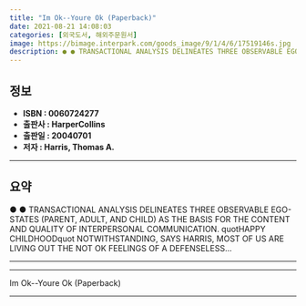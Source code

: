 ```yaml
---
title: "Im Ok--Youre Ok (Paperback)"
date: 2021-08-21 14:08:03
categories: [외국도서, 해외주문원서]
image: https://bimage.interpark.com/goods_image/9/1/4/6/17519146s.jpg
description: ● ● TRANSACTIONAL ANALYSIS DELINEATES THREE OBSERVABLE EGO-STATES (PARENT, ADULT, AND CHILD) AS THE BASIS FOR THE CONTENT AND QUALITY OF INTERPERSONAL COMMUNI
---
```


## **정보**

- **ISBN : 0060724277**
- **출판사 : HarperCollins**
- **출판일 : 20040701**
- **저자 : Harris, Thomas A.**

------



## **요약**

●  ●  TRANSACTIONAL ANALYSIS DELINEATES THREE OBSERVABLE EGO-STATES (PARENT, ADULT, AND CHILD) AS THE BASIS FOR THE CONTENT AND QUALITY OF INTERPERSONAL COMMUNICATION. quotHAPPY CHILDHOODquot NOTWITHSTANDING, SAYS HARRIS, MOST OF US ARE LIVING OUT THE NOT OK FEELINGS OF A DEFENSELESS... 

------



------


Im Ok--Youre Ok (Paperback) 

------


